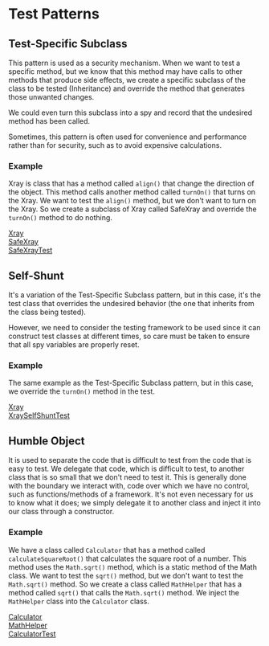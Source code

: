 # Test Patterns

## Test-Specific Subclass
This pattern is used as a security mechanism. When we want to test a specific method, but we know that this method may 
have calls to other methods that produce side effects, we create a specific subclass of the class to be tested 
(Inheritance) and override the method that generates those unwanted changes.

We could even turn this subclass into a spy and record that the undesired method has been called.

Sometimes, this pattern is often used for convenience and performance rather than for security, such as to avoid 
expensive calculations.

### Example
Xray is class that has a method called `align()` that change the direction of the object. This method calls another
method called `turnOn()` that turns on the Xray. We want to test the `align()` method, but we don't want to turn on the
Xray. So we create a subclass of Xray called SafeXray and override the `turnOn()` method to do nothing.

[Xray](src/main/java/org/example/Xray.java)<br>
[SafeXray](src/main/java/org/example/test_specific_subclass/SafeXray.java)<br>
[SafeXrayTest](src/test/java/org/example/test_specific_subclass/XrayTest.java)

## Self-Shunt
It's a variation of the Test-Specific Subclass pattern, but in this case, it's the test class that overrides the 
undesired behavior (the one that inherits from the class being tested).

However, we need to consider the testing framework to be used since it can construct test classes at different times, 
so care must be taken to ensure that all spy variables are properly reset.

### Example
The same example as the Test-Specific Subclass pattern, but in this case, we override the `turnOn()` method in the test.

[Xray](src/main/java/org/example/Xray.java)<br>
[XraySelfShuntTest](src/test/java/org/example/self_shunt/XraySelfShuntTest.java)<br>

## Humble Object
It is used to separate the code that is difficult to test from the code that is easy to test. We delegate that code, 
which is difficult to test, to another class that is so small that we don't need to test it. This is generally done with
the boundary we interact with, code over which we have no control, such as functions/methods of a framework. It's not 
even necessary for us to know what it does; we simply delegate it to another class and inject it into our class through 
a constructor.

### Example
We have a class called `Calculator` that has a method called `calculateSquareRoot()` that calculates the square root of 
a number.
This method uses the `Math.sqrt()` method, which is a static method of the Math class. We want to test the `sqrt()`
method, but we don't want to test the `Math.sqrt()` method. So we create a class called `MathHelper` that has a method
called `sqrt()` that calls the `Math.sqrt()` method. We inject the `MathHelper` class into the `Calculator` class.

[Calculator](src/main/java/org/example/humble_object/Calculator.java)<br>
[MathHelper](src/main/java/org/example/humble_object/MathHelper.java)<br>
[CalculatorTest](src/test/java/org/example/humble_object/CalculatorTest.java)<br>